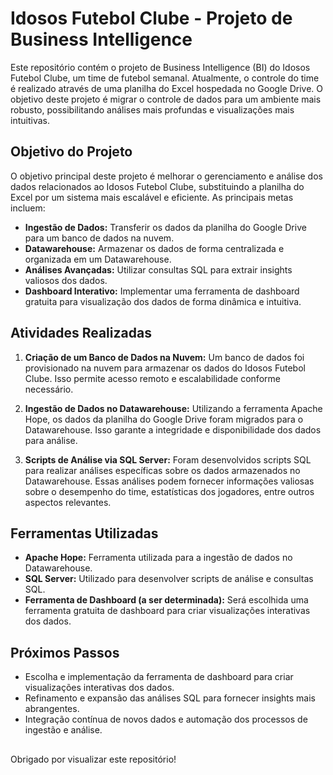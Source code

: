 # Idosos Futebol Clube - Projeto de Business Intelligence

Este repositório contém o projeto de Business Intelligence (BI) do Idosos Futebol Clube, um time de futebol semanal. Atualmente, o controle do time é realizado através de uma planilha do Excel hospedada no Google Drive. O objetivo deste projeto é migrar o controle de dados para um ambiente mais robusto, possibilitando análises mais profundas e visualizações mais intuitivas.

## Objetivo do Projeto

O objetivo principal deste projeto é melhorar o gerenciamento e análise dos dados relacionados ao Idosos Futebol Clube, substituindo a planilha do Excel por um sistema mais escalável e eficiente. As principais metas incluem:

- **Ingestão de Dados:** Transferir os dados da planilha do Google Drive para um banco de dados na nuvem.
- **Datawarehouse:** Armazenar os dados de forma centralizada e organizada em um Datawarehouse.
- **Análises Avançadas:** Utilizar consultas SQL para extrair insights valiosos dos dados.
- **Dashboard Interativo:** Implementar uma ferramenta de dashboard gratuita para visualização dos dados de forma dinâmica e intuitiva.

## Atividades Realizadas

1. **Criação de um Banco de Dados na Nuvem:** Um banco de dados foi provisionado na nuvem para armazenar os dados do Idosos Futebol Clube. Isso permite acesso remoto e escalabilidade conforme necessário.

2. **Ingestão de Dados no Datawarehouse:** Utilizando a ferramenta Apache Hope, os dados da planilha do Google Drive foram migrados para o Datawarehouse. Isso garante a integridade e disponibilidade dos dados para análise.

3. **Scripts de Análise via SQL Server:** Foram desenvolvidos scripts SQL para realizar análises específicas sobre os dados armazenados no Datawarehouse. Essas análises podem fornecer informações valiosas sobre o desempenho do time, estatísticas dos jogadores, entre outros aspectos relevantes.

## Ferramentas Utilizadas

- **Apache Hope:** Ferramenta utilizada para a ingestão de dados no Datawarehouse.
- **SQL Server:** Utilizado para desenvolver scripts de análise e consultas SQL.
- **Ferramenta de Dashboard (a ser determinada):** Será escolhida uma ferramenta gratuita de dashboard para criar visualizações interativas dos dados.

## Próximos Passos

- Escolha e implementação da ferramenta de dashboard para criar visualizações interativas dos dados.
- Refinamento e expansão das análises SQL para fornecer insights mais abrangentes.
- Integração contínua de novos dados e automação dos processos de ingestão e análise.

## 

Obrigado por visualizar este repositório!
